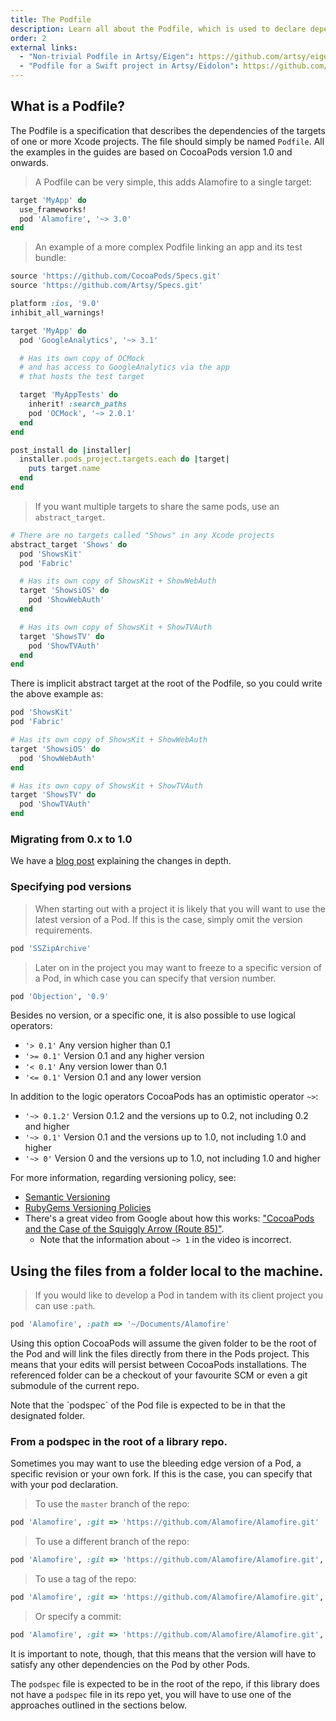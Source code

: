 ```yaml
---
title: The Podfile
description: Learn all about the Podfile, which is used to declare dependencies for your project.
order: 2
external links:
  - "Non-trivial Podfile in Artsy/Eigen": https://github.com/artsy/eigen/blob/master/Podfile
  - "Podfile for a Swift project in Artsy/Eidolon": https://github.com/artsy/eidolon/blob/master/Podfile
---
```


## What is a Podfile?

The Podfile is a specification that describes the dependencies of the
targets of one or more Xcode projects. The file should simply be named `Podfile`.
All the examples in the guides are based on CocoaPods version 1.0 and onwards.

> A Podfile can be very simple, this adds Alamofire to a single target:

```ruby
target 'MyApp' do
  use_frameworks!
  pod 'Alamofire', '~> 3.0'
end
```

> An example of a more complex Podfile linking an app and its test bundle:

```ruby
source 'https://github.com/CocoaPods/Specs.git'
source 'https://github.com/Artsy/Specs.git'

platform :ios, '9.0'
inhibit_all_warnings!

target 'MyApp' do
  pod 'GoogleAnalytics', '~> 3.1'

  # Has its own copy of OCMock
  # and has access to GoogleAnalytics via the app
  # that hosts the test target

  target 'MyAppTests' do
    inherit! :search_paths
    pod 'OCMock', '~> 2.0.1'
  end
end

post_install do |installer|
  installer.pods_project.targets.each do |target|
    puts target.name
  end
end
 ```

> If you want multiple targets to share the same pods, use an `abstract_target`.

```ruby
# There are no targets called "Shows" in any Xcode projects
abstract_target 'Shows' do
  pod 'ShowsKit'
  pod 'Fabric'

  # Has its own copy of ShowsKit + ShowWebAuth
  target 'ShowsiOS' do
    pod 'ShowWebAuth'
  end

  # Has its own copy of ShowsKit + ShowTVAuth
  target 'ShowsTV' do
    pod 'ShowTVAuth'
  end
end
```

There is implicit abstract target at the root of the Podfile, so you could write the above example as:

``` ruby
pod 'ShowsKit'
pod 'Fabric'

# Has its own copy of ShowsKit + ShowWebAuth
target 'ShowsiOS' do
  pod 'ShowWebAuth'
end

# Has its own copy of ShowsKit + ShowTVAuth
target 'ShowsTV' do
  pod 'ShowTVAuth'
end
```

### Migrating from 0.x to 1.0

We have a [blog post](http://blog.cocoapods.org/CocoaPods-1.0/) explaining the changes in depth.

### Specifying pod versions

> When starting out with a project it is likely that you will want to use the latest version of a Pod. If this is the case, simply omit the version requirements.

```ruby
pod 'SSZipArchive'
```

> Later on in the project you may want to freeze to a specific version of a Pod, in which case you can specify that version number.

```ruby
pod 'Objection', '0.9'
```

Besides no version, or a specific one, it is also possible to use logical operators:

* `'> 0.1'`    Any version higher than 0.1
* `'>= 0.1'`   Version 0.1 and any higher version
* `'< 0.1'`    Any version lower than 0.1
* `'<= 0.1'`   Version 0.1 and any lower version

In addition to the logic operators CocoaPods has an optimistic operator `~>`:

* `'~> 0.1.2'` Version 0.1.2 and the versions up to 0.2, not including 0.2 and higher
* `'~> 0.1'` Version 0.1 and the versions up to 1.0, not including 1.0 and higher
* `'~> 0'` Version 0 and the versions up to 1.0, not including 1.0 and higher

For more information, regarding versioning policy, see:

* [Semantic Versioning](http://semver.org)
* [RubyGems Versioning Policies](http://guides.rubygems.org/patterns/#semantic-versioning)
* There's a great video from Google about how this works: ["CocoaPods and the Case of the Squiggly Arrow (Route 85)"](https://www.youtube.com/watch?v=x4ARXyovvPc).
    * Note that the information about `~> 1` in the video is incorrect.

## Using the files from a folder local to the machine.

> If you would like to develop a Pod in tandem with its client
project you can use `:path`.

```ruby
pod 'Alamofire', :path => '~/Documents/Alamofire'
```

Using this option CocoaPods will assume the given folder to be the
root of the Pod and will link the files directly from there in the
Pods project. This means that your edits will persist between CocoaPods
installations. The referenced folder can be a checkout of your favourite SCM or
even a git submodule of the current repo.

<aside>Note that the `podspec` of the Pod file is expected to be in that the designated folder.</aside>

### From a podspec in the root of a library repo.

Sometimes you may want to use the bleeding edge version of a Pod, a
specific revision or your own fork. If this is the case, you can specify that with your
pod declaration.

> To use the `master` branch of the repo:

```ruby
pod 'Alamofire', :git => 'https://github.com/Alamofire/Alamofire.git'
````

> To use a different branch of the repo:

```ruby
pod 'Alamofire', :git => 'https://github.com/Alamofire/Alamofire.git', :branch => 'dev'
```

> To use a tag of the repo:

```ruby
pod 'Alamofire', :git => 'https://github.com/Alamofire/Alamofire.git', :tag => '3.1.1'
```

> Or specify a commit:

```ruby
pod 'Alamofire', :git => 'https://github.com/Alamofire/Alamofire.git', :commit => '0f506b1c45'
```

It is important to note, though, that this means that the version will
have to satisfy any other dependencies on the Pod by other Pods.

The `podspec` file is expected to be in the root of the repo, if this
library does not have a `podspec` file in its repo yet, you will have
to use one of the approaches outlined in the sections below.
